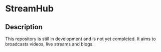 # StreamHub

## Description

This repository is still in development and is not yet completed. It aims to broadcasts videos, live streams and blogs.
